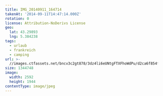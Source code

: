 ```yaml
---
title: IMG_20140911_164714
takenAt: '2014-09-11T14:47:14.000Z'
rotation: 0
license: Attribution-NoDerivs License
geo:
  lat: 43.29893
  lng: 5.384238
tags:
  - urlaub
  - frankreich
  - camping
url: >-
  //images.ctfassets.net/bncv3c2gt878/3dz4li6eUNtgFTXFhoWdPu/d2ca6f854f15aa8b96dadac5d5a2812f/img_20140911_164714_28278606606_o
size: 1344748
image:
  width: 2592
  height: 1944
contentType: image/jpeg
---
```


